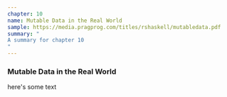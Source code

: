 ```yaml
---
chapter: 10
name: Mutable Data in the Real World
sample: https://media.pragprog.com/titles/rshaskell/mutabledata.pdf
summary: "
A summary for chapter 10
"
---
```


### Mutable Data in the Real World

here's some text
